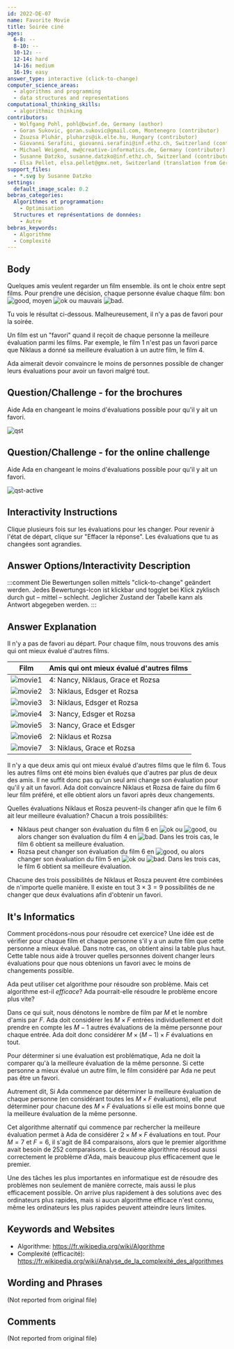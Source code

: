 ```yaml
---
id: 2022-DE-07
name: Favorite Movie
title: Soirée ciné
ages:
  6-8: --
  8-10: --
  10-12: --
  12-14: hard
  14-16: medium
  16-19: easy
answer_type: interactive (click-to-change)
computer_science_areas:
  - algorithms and programming
  - data structures and representations
computational_thinking_skills:
  - algorithmic thinking
contributors:
  - Wolfgang Pohl, pohl@bwinf.de, Germany (author)
  - Goran Sukovic, goran.sukovic@gmail.com, Montenegro (contributor)
  - Zsuzsa Pluhár, pluharzs@ik.elte.hu, Hungary (contributor)
  - Giovanni Serafini, giovanni.serafini@inf.ethz.ch, Switzerland (contributor, translation from English into German)
  - Michael Weigend, mw@creative-informatics.de, Germany (contributor)
  - Susanne Datzko, susanne.datzko@inf.ethz.ch, Switzerland (contributor, graphics)
  - Elsa Pellet, elsa.pellet@gmx.net, Switzerland (translation from German into French)
support_files:
  - *.svg by Susanne Datzko
settings:
  default_image_scale: 0.2
bebras_categories:
  Algorithmes et programmation:
    - Optimisation
  Structures et représentations de données:
    - Autre
bebras_keywords:
  - Algorithme
  - Complexité
---
```


[good]: graphics/2022-DE-07-good.svg "bon (15px)"
[ok]: graphics/2022-DE-07-ok.svg "ok (15px)"
[bad]: graphics/2022-DE-07-bad.svg "mauvais (15px)"
[qst]: graphics/2022-DE-07-taskbody-compatible.svg
[qst-active]: interactivity/2022-DE-07-question-interactive-compatible.svg
[movie1]: graphics/2022-DE-07-explanation1.svg "Film 1"
[movie2]: graphics/2022-DE-07-explanation2.svg "Film 2"
[movie3]: graphics/2022-DE-07-explanation3.svg "Film 3"
[movie4]: graphics/2022-DE-07-explanation4.svg "Film 4"
[movie5]: graphics/2022-DE-07-explanation5.svg "Film 5"
[movie6]: graphics/2022-DE-07-explanation6.svg "Film 6"
[movie7]: graphics/2022-DE-07-explanation7.svg "Film 7"

## Body

Quelques amis veulent regarder un film ensemble. ils ont le choix entre sept films. Pour prendre une décision, chaque personne évalue chaque film: bon ![good], moyen ![ok] ou mauvais ![bad].

Tu vois le résultat ci-dessous. Malheureusement, il n'y a pas de favori pour la soirée.

Un film est un "favori" quand il reçoit de chaque personne la meilleure évaluation parmi les films. Par exemple, le film 1 n'est pas un favori parce que Niklaus a donné sa meilleure évaluation à un autre film, le film 4.

Ada aimerait devoir convaincre le moins de personnes possible de changer leurs évaluations pour avoir un favori malgré tout.

## Question/Challenge - for the brochures

Aide Ada en changeant le moins d'évaluations possible pour qu'il y ait un favori.

![qst]

## Question/Challenge - for the online challenge

Aide Ada en changeant le moins d'évaluations possible pour qu'il y ait un favori.

![qst-active]

## Interactivity Instructions

Clique plusieurs fois sur les évaluations pour les changer. Pour revenir à l'état de départ, clique sur "Effacer la réponse". Les évaluations que tu as changées sont agrandies.

## Answer Options/Interactivity Description

<!-- empty -->

:::comment
Die Bewertungen sollen mittels "click-to-change" geändert werden. Jedes Bewertungs-Icon ist klickbar und togglet bei Klick zyklisch durch gut – mittel – schlecht. Jeglicher Zustand der Tabelle kann als Antwort abgegeben werden.
:::

## Answer Explanation

Il n'y a pas de favori au départ. Pour chaque film, nous trouvons des amis qui ont mieux évalué d'autres films.

| Film      | Amis qui ont mieux évalué d'autres films |
| --------- | ---------------------------------------- |
| ![movie1] | 4: Nancy, Niklaus, Grace et Rozsa        |
| ![movie2] | 3: Niklaus, Edsger et Rozsa              |
| ![movie3] | 3: Niklaus, Edsger et Rozsa              |
| ![movie4] | 3: Nancy, Edsger et Rozsa                |
| ![movie5] | 3: Nancy, Grace et Edsger                |
| ![movie6] | 2: Niklaus et Rozsa                      |
| ![movie7] | 3: Niklaus, Grace et Rozsa               |

Il n'y a que deux amis qui ont mieux évalué d'autres films que le film 6. Tous les autres films ont été moins bien évalués que d'autres par plus de deux des amis. Il ne suffit donc pas qu'un seul ami change son évaluation pour qu'il y ait un favori. Ada doit convaincre Niklaus et Rozsa de faire du film 6 leur film préféré, et elle obtient alors un favori après deux changements.

Quelles évaluations Niklaus et Rosza peuvent-ils changer afin que le film 6 ait leur meilleure évaluation? Chacun a trois possibilités:

- Niklaus peut changer son évaluation du film 6 en ![ok] ou ![good], ou alors changer son évaluation du film 4 en ![bad]. Dans les trois cas, le film 6 obtient sa meilleure évaluation.
- Rozsa peut changer son évaluation du film 6 en ![good], ou alors changer son évaluation du film 5 en ![ok] ou ![bad]. Dans les trois cas, le film 6 obtient sa meilleure évaluation.

Chacune des trois possibilités de Niklaus et Rosza peuvent être combinées de n'importe quelle manière. Il existe en tout $3 \times 3 = 9$ possibilités de ne changer que deux évaluations afin d'obtenir un favori.

## It's Informatics

Comment procédons-nous pour résoudre cet exercice? Une idée est de vérifier pour chaque film et chaque personne s'il y a un autre film que cette personne a mieux évalué. Dans notre cas, on obtient ainsi la table plus haut. Cette table nous aide à trouver quelles personnes doivent changer leurs évaluations pour que nous obtenions un favori avec le moins de changements possible.

Ada peut utiliser cet algorithme pour résoudre son problème. Mais cet algorithme est-il _efficace_? Ada pourrait-elle résoudre le problème encore plus vite?

Dans ce qui suit, nous dénotons le nombre de film par $M$ et le nombre d'amis par $F$. Ada doit considérer les $M \times F$ entrées individuellement et doit prendre en compte les $M-1$ autres évaluations de la même personne pour chaque entrée. Ada doit donc considérer $M \times (M-1) \times F$ évaluations en tout.

Pour déterminer si une évaluation est problématique, Ada ne doit la comparer qu'à la meilleure évaluation de la même personne. Si cette personne a mieux évalué un autre film, le film considéré par Ada ne peut pas être un favori.

Autrement dit, Si Ada commence par déterminer la meilleure évaluation de chaque personne (en considérant toutes les $M \times F$ évaluations), elle peut déterminer pour chacune des $M \times F$ évaluations si elle est moins bonne que la meilleure évaluation de la même personne.

Cet algorithme alternatif qui commence par rechercher la meilleure évaluation permet à Ada de considérer $2 \times M \times F$ évaluations en tout. Pour $M=7$ et $F=6$, il s'agit de 84 comparaisons, alors que le premier algorithme avait besoin de 252 comparaisons. Le deuxième algorithme résoud aussi correctement le problème d'Ada, mais beaucoup plus efficacement que le premier.

Une des tâches les plus importantes en informatique est de résoudre des problèmes non seulement de manière correcte, mais aussi le plus efficacement possible. On arrive plus rapidement à des solutions avec des ordinateurs plus rapides, mais si aucun algorithme efficace n'est connu, même les ordinateurs les plus rapides peuvent atteindre leurs limites.

## Keywords and Websites

- Algorithme: https://fr.wikipedia.org/wiki/Algorithme
- Complexité (efficacité): https://fr.wikipedia.org/wiki/Analyse_de_la_complexité_des_algorithmes

## Wording and Phrases

(Not reported from original file)

## Comments

(Not reported from original file)
